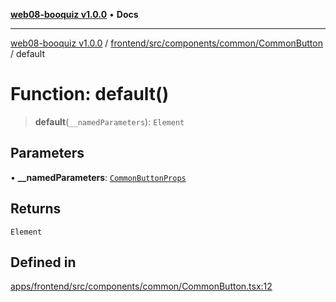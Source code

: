 [**web08-booquiz v1.0.0**](../../../../../../README.md) • **Docs**

***

[web08-booquiz v1.0.0](../../../../../../modules.md) / [frontend/src/components/common/CommonButton](../README.md) / default

# Function: default()

> **default**(`__namedParameters`): `Element`

## Parameters

• **\_\_namedParameters**: [`CommonButtonProps`](../interfaces/CommonButtonProps.md)

## Returns

`Element`

## Defined in

[apps/frontend/src/components/common/CommonButton.tsx:12](https://github.com/boostcampwm-2024/web08-BooQuiz/blob/7e828c98e22bdcb5cd4d46c7c476fd54ffa246ae/apps/frontend/src/components/common/CommonButton.tsx#L12)
